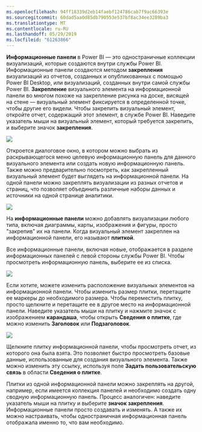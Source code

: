 ```yaml
---
ms.openlocfilehash: 94ff18339d2eb14faebf124786cab7f9ac66393e
ms.sourcegitcommit: 60dad5aa0d85db790553e537bf8ac34ee3289ba3
ms.translationtype: MT
ms.contentlocale: ru-RU
ms.lasthandoff: 05/29/2019
ms.locfileid: "61263866"
---
```

**Информационные панели** в Power BI — это одностраничные коллекции визуализаций, которые создаются внутри службы Power BI. Информационные панели создаются методом **закрепления** визуализаций из отчетов, созданных и опубликованных с помощью Power BI Desktop, или визуализаций, созданных внутри самой службы Power BI. **Закрепление** визуального элемента на информационной панели во многом похоже на закрепление рисунка на доске, висящей на стене — визуальный элемент фиксируется в определенной точке, чтобы другие его видели. Чтобы закрепить визуальный элемент, откройте отчет, содержащий этот элемент, в службе Power BI. Наведите указатель мыши на визуальный элемент, который требуется закрепить, и выберите значок **закрепления**.

![](media/4-2-create-configure-dashboards/4-2_1.png)

Откроется диалоговое окно, в котором можно выбрать из раскрывающегося меню целевую информационную панель для данного визуального элемента или создать новую информационную панель. Также можно предварительно посмотреть, как закрепленный визуальный элемент будет выглядеть на информационной панели. На одной панели можно закреплять визуализации из разных отчетов и страниц, что позволяет объединить различные наборы данных и источники на одной странице аналитики.

![](media/4-2-create-configure-dashboards/4-2_2.png)

На **информационные панели** можно добавлять визуализации любого типа, включая диаграммы, карты, изображения и фигуры, просто "закрепив" их на панели. Когда визуальный элемент закреплен на информационной панели, его называют **плиткой**.

Все информационные панели, включая новые, отображается в разделе информационных панелей с левой стороны службы Power BI. Чтобы просмотреть информационную панель, выберите ее из списка.

![](media/4-2-create-configure-dashboards/4-2_3.png)

Если хотите, можете изменить расположение визуальных элементов на информационной панели. Чтобы изменить размер плитки, перетащите ее маркеры до необходимого размера. Чтобы переместить плитку, просто щелкните и перетащите ее в другое место на информационной панели. Наведите указатель мыши на плитку и нажмите значок с изображением **карандаша**, чтобы открыть **Сведения о плитке**, где можно изменить **Заголовок** или **Подзаголовок**.

![](media/4-2-create-configure-dashboards/4-2_4.png)

Щелкните плитку информационной панели, чтобы просмотреть отчет, из которого она была взята. Это позволяет быстро просмотреть базовые данные, использованные для создания визуального элемента. Также можно изменить эту ссылку, используя поле **Задать пользовательскую связь** в области **Сведения о плитке**.

Плитки из одной информационной панели можно закреплять на другой, например, если имеется коллекция панелей и необходимо создать одну сводную информационную панель. Процесс аналогичен: наведите указатель мыши на плитку и выберите **значок закрепления**. Информационные панели просто создавать и изменять. А также их можно настраивать, чтобы одностраничная информационная панель отображала именно то, что вам необходимо.

